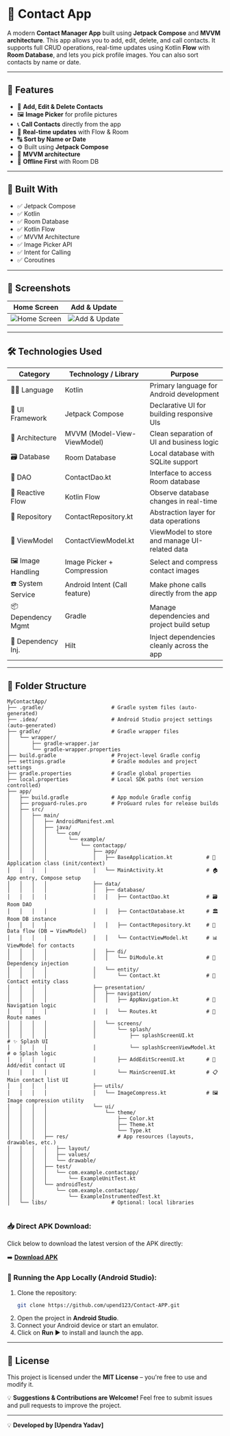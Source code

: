# 📱 Contact App

A modern **Contact Manager App** built using **Jetpack Compose** and **MVVM architecture**. This app allows you to add, edit, delete, and call contacts. It supports full CRUD operations, real-time updates using Kotlin **Flow** with **Room Database**, and lets you pick profile images. You can also sort contacts by name or date.

---

## 🚀 Features

- 📇 **Add, Edit & Delete Contacts**
- 🖼️ **Image Picker** for profile pictures
- 📞 **Call Contacts** directly from the app
- 🔁 **Real-time updates** with Flow & Room
- 🔠 **Sort by Name or Date**
- ⚙️ Built using **Jetpack Compose**
- 🧠 **MVVM architecture**
- 💾 **Offline First** with Room DB

---

## 🧱 Built With

- ✅ Jetpack Compose
- ✅ Kotlin
- ✅ Room Database
- ✅ Kotlin Flow
- ✅ MVVM Architecture
- ✅ Image Picker API
- ✅ Intent for Calling
- ✅ Coroutines

---

## 📸 Screenshots

| Home Screen | Add & Update |
|----------|---------|
| ![Home Screen](screenshots/home.jpg) | ![ Add & Update](screenshots/AddEdit.jpg) |

---
## 🛠️ Technologies Used

| Category           | Technology / Library             | Purpose                                              |
|--------------------|----------------------------------|------------------------------------------------------|
| 👨‍💻 Language        | Kotlin                           | Primary language for Android development             |
| 🎨 UI Framework    | Jetpack Compose                  | Declarative UI for building responsive UIs           |
| 🧠 Architecture    | MVVM (Model-View-ViewModel)      | Clean separation of UI and business logic            |
| 🗃️ Database        | Room Database                    | Local database with SQLite support                   |
| 🧩 DAO             | ContactDao.kt                    | Interface to access Room database                    |
| 🔄 Reactive Flow   | Kotlin Flow                      | Observe database changes in real-time                |
| 🔗 Repository      | ContactRepository.kt             | Abstraction layer for data operations                |
| 🧠 ViewModel       | ContactViewModel.kt              | ViewModel to store and manage UI-related data        |
| 🖼️ Image Handling  | Image Picker + Compression       | Select and compress contact images                   |
| ☎️ System Service  | Android Intent (Call feature)    | Make phone calls directly from the app               |
| 📦 Dependency Mgmt | Gradle                           | Manage dependencies and project build setup          |
| 💉 Dependency Inj. | Hilt                             | Inject dependencies cleanly across the app           |

---

## 📂 Folder Structure

```
MyContactApp/
├── .gradle/                      # Gradle system files (auto-generated)
├── .idea/                        # Android Studio project settings (auto-generated)
├── gradle/                       # Gradle wrapper files
│   └── wrapper/
│       ├── gradle-wrapper.jar
│       └── gradle-wrapper.properties
├── build.gradle                  # Project-level Gradle config
├── settings.gradle               # Gradle modules and project settings
├── gradle.properties             # Gradle global properties
├── local.properties              # Local SDK paths (not version controlled)
├── app/
│   ├── build.gradle              # App module Gradle config
│   ├── proguard-rules.pro        # ProGuard rules for release builds
│   ├── src/
│   │   ├── main/
│   │   │   ├── AndroidManifest.xml
│   │   │   ├── java/
│   │   │   │   └── com/
│   │   │   │       └── example/
│   │   │   │           └── contactapp/
│   │   │   │               ├── app/
│   │   │   │               │   ├── BaseApplication.kt           # 🚀 Application class (init/context)
│   │   │   │               │   └── MainActivity.kt              # 🏠 App entry, Compose setup
│   │   │   │               ├── data/
│   │   │   │               │   ├── database/
│   │   │   │               │   │   ├── ContactDao.kt            # 🗃️ Room DAO
│   │   │   │               │   │   ├── ContactDatabase.kt       # 🏛️ Room DB instance
│   │   │   │               │   │   ├── ContactRepository.kt     # 🔄 Data flow (DB ↔ ViewModel)
│   │   │   │               │   │   └── ContactViewModel.kt      # 📊 ViewModel for contacts
│   │   │   │               │   ├── di/
│   │   │   │               │   │   └── DiModule.kt              # 💉 Dependency injection
│   │   │   │               │   └── entity/
│   │   │   │               │       └── Contact.kt               # 📌 Contact entity class
│   │   │   │               ├── presentation/
│   │   │   │               │   ├── navigation/
│   │   │   │               │   │   ├── AppNavigation.kt         # 🧭 Navigation logic
│   │   │   │               │   │   └── Routes.kt                # 🚏 Route names
│   │   │   │               │   └── screens/
│   │   │   │               │       └── splash/
│   │   │   │               │           ├── splashScreenUI.kt            # ✨ Splash UI
│   │   │   │               │           └── splashScreenViewModel.kt     # ⚙️ Splash logic
│   │   │   │               │       ├── AddEditScreenUI.kt       # 📝 Add/edit contact UI
│   │   │   │               │       └── MainScreenUI.kt          # 📋 Main contact list UI
│   │   │   │               ├── utils/
│   │   │   │               │   └── ImageCompress.kt             # 🖼️ Image compression utility
│   │   │   │               └── ui/
│   │   │   │                   └── theme/
│   │   │   │                       ├── Color.kt
│   │   │   │                       ├── Theme.kt
│   │   │   │                       └── Type.kt
│   │   │   ├── res/                # App resources (layouts, drawables, etc.)
│   │   │   │   ├── layout/
│   │   │   │   ├── values/
│   │   │   │   └── drawable/
│   │   │   ├── test/
│   │   │   │   └── com.example.contactapp/
│   │   │   │       └── ExampleUnitTest.kt
│   │   │   └── androidTest/
│   │   │       └── com.example.contactapp/
│   │   │           └── ExampleInstrumentedTest.kt
│   └── libs/                     # Optional: local libraries


```
### 📥 Direct APK Download:
Click below to download the latest version of the APK directly:

➡️ **[Download APK](https://github.com/upend123/Contact-APP/releases/download/v1.0/Contact_App.apk)**

### 🚀 Running the App Locally (Android Studio):
1. Clone the repository:
   ```bash
   git clone https://github.com/upend123/Contact-APP.git
   ```
2. Open the project in **Android Studio**.
3. Connect your Android device or start an emulator.
4. Click on **Run** ▶️ to install and launch the app.

---

## 📜 License
This project is licensed under the **MIT License** – you're free to use and modify it.

💡 **Suggestions & Contributions are Welcome!** Feel free to submit issues and pull requests to improve the project.

---

💡 **Developed by [Upendra Yadav]**




